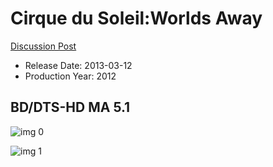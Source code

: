 # Cirque du Soleil:Worlds Away

[Discussion Post](https://www.avsforum.com/threads/bass-eq-for-filtered-movies.2995212/post-58109232)

* Release Date: 2013-03-12
* Production Year: 2012

## BD/DTS-HD MA 5.1

![img 0](https://i.imgur.com/0zQPSFI.jpg)

![img 1](https://i.imgur.com/DAtqYzr.jpg)

